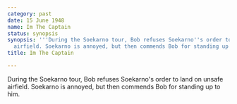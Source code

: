 ```yaml
---
category: past
date: 15 June 1948
name: Im The Captain
status: synopsis
synopsis: '''During the Soekarno tour, Bob refuses Soekarno''s order to land on unsafe
  airfield. Soekarno is annoyed, but then commends Bob for standing up to him.'''
title: Im The Captain

---
```






During the Soekarno tour, Bob refuses Soekarno's order
to land on unsafe airfield. Soekarno is annoyed, but then commends Bob
for standing up to him.
